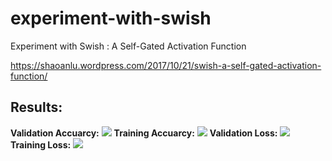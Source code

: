 # experiment-with-swish
Experiment with Swish : A Self-Gated Activation Function

https://shaoanlu.wordpress.com/2017/10/21/swish-a-self-gated-activation-function/

## Results:

**Validation Accuarcy:**
![](https://github.com/shaoanlu/experiment-with-swish/blob/master/swish_val_acc.png)
**Training Accuarcy:**
![](https://github.com/shaoanlu/experiment-with-swish/blob/master/swish_trn_acc.png)
**Validation Loss:**
![](https://github.com/shaoanlu/experiment-with-swish/blob/master/swish_val_loss.png)
**Training Loss:**
![](https://github.com/shaoanlu/experiment-with-swish/blob/master/swish_trn_loss.png)
